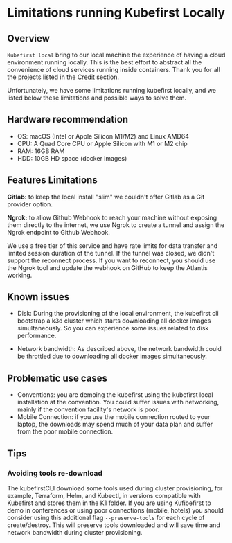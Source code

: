 # Limitations running Kubefirst Locally 

## Overview

`Kubefirst local` bring to our local machine the experience of having a cloud environment running locally. This is the best effort to abstract all the convenience of cloud services running inside containers. 
Thank you for all the projects listed in the [Credit](../credit.md) section. 

Unfortunately, we have some limitations running kubefirst locally, and we listed below these limitations and possible ways to solve them.

## Hardware recommendation

- OS: macOS (Intel or Apple Silicon M1/M2) and Linux AMD64
- CPU: A Quad Core CPU or Apple Silicon with M1 or M2 chip
- RAM: 16GB RAM
- HDD: 10GB HD space (docker images)

## Features Limitations

**Gitlab:** to keep the local install "slim" we couldn't offer Gitlab as a Git provider option.

**Ngrok:** to allow Github Webhook to reach your machine without exposing them directly to the internet, we use Ngrok to create a tunnel and assign the Ngrok endpoint to Github Webhook.

We use a free tier of this service and have rate limits for data transfer and limited session duration of the tunnel. If the tunnel was closed, we didn't support the reconnect process. If you want to reconnect, you should use the Ngrok tool and update the webhook on GitHub to keep the Atlantis working.

## Known issues

- Disk: During the provisioning of the local environment, the kubefirst cli bootstrap a k3d cluster which starts downloading all docker images simultaneously. So you can experience some issues related to disk performance.

- Network bandwidth: As described above, the network bandwidth could be throttled due to downloading all docker images simultaneously.

## Problematic use cases

- Conventions: you are demoing the kubefirst using the kubefirst local installation at the convention. You could suffer issues with networking, mainly if the convention facility's network is poor.
- Mobile Connection: if you use the mobile connection routed to your laptop, the downloads may spend much of your data plan and suffer from the poor mobile connection.

## Tips

### Avoiding tools re-download

The kubefirstCLI download some tools used during cluster provisioning, for example, Terraform, Helm, and Kubectl, in versions compatible with Kubefirst and stores them in the K1 folder. 
If you are using Kufibefirst to demo in conferences or using poor connections (mobile, hotels) you should consider using this additional flag `--preserve-tools` for each cycle of create/destroy. 
This will preserve tools downloaded and will save time and network bandwidth during cluster provisioning.